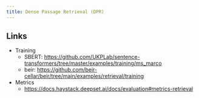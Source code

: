 ```yaml
---
title: Dense Passage Retrieval (DPR)
---
```


## Links
- Training
  - SBERT: https://github.com/UKPLab/sentence-transformers/tree/master/examples/training/ms_marco
  - beir: https://github.com/beir-cellar/beir/tree/main/examples/retrieval/training
- Metrics
  - https://docs.haystack.deepset.ai/docs/evaluation#metrics-retrieval

